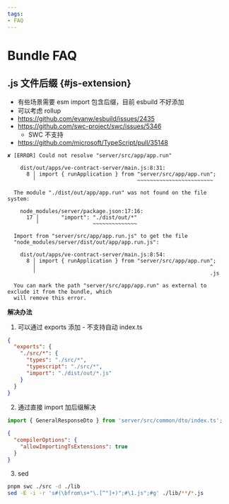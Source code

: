 ```yaml
---
tags:
- FAQ
---
```


# Bundle FAQ


## .js 文件后缀 {#js-extension}

- 有些场景需要 esm import 包含后缀，目前 esbuild 不好添加
- 可以考虑 rollup
- https://github.com/evanw/esbuild/issues/2435
- https://github.com/swc-project/swc/issues/5346
  - SWC 不支持
- https://github.com/microsoft/TypeScript/pull/35148

```
✘ [ERROR] Could not resolve "server/src/app/app.run"

    dist/out/apps/ve-contract-server/main.js:8:31:
      8 │ import { runApplication } from "server/src/app/app.run";
        ╵                                ~~~~~~~~~~~~~~~~~~~~~~~~

  The module "./dist/out/app/app.run" was not found on the file system:

    node_modules/server/package.json:17:16:
      17 │       "import": "./dist/out/*"
         ╵                 ~~~~~~~~~~~~~~

  Import from "server/src/app/app.run.js" to get the file
  "node_modules/server/dist/out/app/app.run.js":

    dist/out/apps/ve-contract-server/main.js:8:54:
      8 │ import { runApplication } from "server/src/app/app.run";
        │                                                       ^
        ╵                                                       .js

  You can mark the path "server/src/app/app.run" as external to exclude it from the bundle, which
  will remove this error.
```

**解决办法**

1. 可以通过 exports 添加 - 不支持自动 index.ts

```json
{
  "exports": {
    "./src/*": {
      "types": "./src/*",
      "typescript": "./src/*",
      "import": "./dist/out/*.js"
    }
  }
}
```

2. 通过直接 import 加后缀解决

```ts
import { GeneralResponseDto } from 'server/src/common/dto/index.ts';
```

```json title="tsconfig.json"
{
  "compilerOptions": {
    "allowImportingTsExtensions": true
  }
}
```


3. sed

```bash
pnpm swc ./src -d ./lib
sed -E -i -r 's#(\bfrom\s+"\.[^"]+)";#\1.js";#g' ./lib/**/*.js
```
